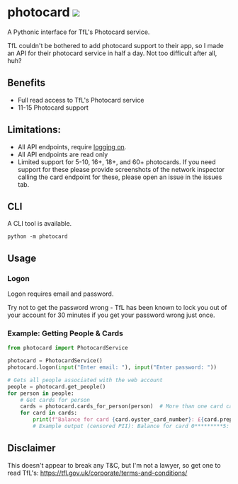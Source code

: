 # photocard [<img src="https://img.shields.io/pypi/pyversions/photocard">](https://pypi.org/project/photocard/)

A Pythonic interface for TfL's Photocard service.

TfL couldn't be bothered to add photocard support to their app, so I made an API for their photocard service in half a
day.
Not too difficult after all, huh?

## Benefits

* Full read access to TfL's Photocard service
* 11-15 Photocard support

## Limitations:

* All API endpoints, require [logging on](#logon).
* All API endpoints are read only
* Limited support for 5-10, 16+, 18+, and 60+ photocards. If you need support for these please provide screenshots of
  the
  network inspector calling the card endpoint for these, please open an issue in the issues tab.

## CLI

A CLI tool is available.

```
python -m photocard
```

## Usage

### Logon

Logon requires email and password.

Try not to get the password wrong - TfL has been known to lock you out of your account for 30 minutes if you get your
password wrong just once.

### Example: Getting People & Cards

```python
from photocard import PhotocardService

photocard = PhotocardService()
photocard.logon(input("Enter email: "), input("Enter password: "))

# Gets all people associated with the web account
people = photocard.get_people()
for person in people:
    # Get cards for person
    cards = photocard.cards_for_person(person)  # More than one card can be associated with a person
    for card in cards:
        print(f"Balance for card {card.oyster_card_number}: £{card.prepaid_balance:.2f}")
        # Example output (censored PII): Balance for card 0*********5: £3.50
```

## Disclaimer

This doesn't appear to break any T&C, but I'm not a lawyer, so get one to read TfL's:
https://tfl.gov.uk/corporate/terms-and-conditions/
